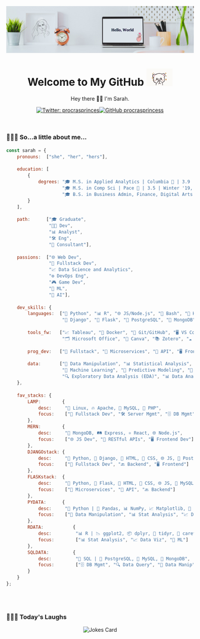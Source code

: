 <!-- Banner -->
<img src="./img/banner.png">
<!-- Introduction -->
<h1 align='center'> Welcome to My GitHub <img src="./img/tenor.gif" width="70"></h1>
<p align="center">Hey there 👋🏼 I'm Sarah.</p>

<!-- Badges -->
<div align="center">

[![Twitter: procrasprinces](https://img.shields.io/twitter/follow/procrasprinces?style=social)](https://twitter.com/procrasprinces)[![GitHub procrasprincess](https://img.shields.io/github/followers/procrasprincess?label=follow&style=social)](https://github.com/procrasprincess)
</div>

<br>

### 👩🏼‍💻 So...a little about me...  
<!-- <img align='right' src="./img/profile.jpg" width="250"> -->

<div>

```javascript
const sarah = {    
    pronouns:  ["she", "her", "hers"],

    education: [
        {
            degrees: "🎓 M.S. in Applied Analytics | Columbia 🦁 | 3.9 | Spring '24, " + 
                     "🎓 M.S. in Comp Sci | Pace 🐶 | 3.5 | Winter '19, " + 
                     "🎓 B.S. in Business Admin, Finance, Digital Arts | Stony Brook 🐺 | Summer '17"
        }
    ],
    
    path:      ["🎓 Graduate", 
                "👩‍💻 Dev",
                "📊 Analyst",
                "🛠️ Eng",
                "💼 Consultant"],

    passions:  ["🌐 Web Dev",
                "🔧 Fullstack Dev",
                "📈 Data Science and Analytics",
                "⚙️ DevOps Eng",
                "🎮 Game Dev",
                "🤖 ML",
                "🧠 AI"],

    dev_skills: {
        languages:  ["🐍 Python", "📊 R", "🌐 JS/Node.js", "🐚 Bash", "📄 HTML", "🎨 CSS", "⚛️ React", 
                     "🦄 Django", "🍰 Flask", "🐘 PostgreSQL", "🍃 MongoDB", "🐬 MySQL", "📐 MATLAB"],

        tools_fw:   ["📈 Tableau", "🐋 Docker", "🐙 Git/GitHub", "🖥️ VS Code", "🐼 Pandas",
                     "🗂️ Microsoft Office", "🎨 Canva", "📚 Zotero", "☁️ AWS", "☁️ Google Cloud"],

        prog_dev:   ["🔧 Fullstack", "🔗 Microservices", "🔌 API", "🖥️ Frontend", "🔙 Backend"],

        data:       ["🔄 Data Manipulation", "📊 Statistical Analysis", "📈 Data Visualization", 
                     "🤖 Machine Learning", "🔮 Predictive Modeling", "🧹 Data Cleaning", 
                     "🔍 Exploratory Data Analysis (EDA)", "📊 Data Analytics"]
    },
    
    fav_stacks: {
        LAMP:        {
            desc:     "🐧 Linux, 🔥 Apache, 🐬 MySQL, 🐘 PHP",
            focus:    ["🔧 Fullstack Dev", "🛠️ Server Mgmt", "🗄️ DB Mgmt"]
        },
        MERN:        {
            desc:     "🍃 MongoDB, 🛤️ Express, ⚛️ React, 🌐 Node.js",
            focus:    ["🌐 JS Dev", "🔗 RESTful APIs", "🖥️ Frontend Dev"]
        },
        DJANGOstack: {
            desc:     "🐍 Python, 🦄 Django, 📄 HTML, 🎨 CSS, 🌐 JS, 🐘 PostgreSQL",
            focus:    ["🔧 Fullstack Dev", "🔙 Backend", "🖥️ Frontend"]
        },
        FLASKstack:  {
            desc:     "🐍 Python, 🍰 Flask, 📄 HTML, 🎨 CSS, 🌐 JS, 🐬 MySQL",
            focus:    ["🔗 Microservices", "🔌 API", "🔙 Backend"]
        },
        PYDATA:      {
            desc:     "🐍 Python | 🐼 Pandas, 📊 NumPy, 📈 Matplotlib, 🎨 Seaborn, 🤖 Sklearn",
            focus:    ["🔄 Data Manipulation", "📊 Stat Analysis", "📈 Data Viz", "🤖 ML"]
        },
        RDATA:           {
            desc:         "📊 R | 📉 ggplot2, 📦 dplyr, 🔄 tidyr, 🧮 caret",
            focus:        ["📊 Stat Analysis", "📈 Data Viz", "🤖 ML"]
        },
        SQLDATA:         {
            desc:         "🔎 SQL | 🐘 PostgreSQL, 🐬 MySQL, 🍃 MongoDB",
            focus:        ["🗄️ DB Mgmt", "🔍 Data Query", "🔄 Data Manip"]
        }
    }
};
```
</div>

<br>

<!-- ### &#x1f4c8; GitHub Stats
<p align="center">
<a href="https://github.com/procrasprincess">
  <img align="center" style="margin:0.5rem" src="https://github-readme-stats.vercel.app/api?username=procrasprincess&show_icons=true&line_height=27&count_private=true&title_color=c9afcc&text_color=c9afcc&icon_color=4AB097&bg_color=f2f2f2" alt="Sarah's GitHub Stats" />
</a>
</p> -->

<br>

### 🤹🏼‍♀️ Today's Laughs
<div align="center">

![Jokes Card](https://readme-jokes.vercel.app/api)
</div>


<!-- Github Template
**procrasprincess/procrasprincess** is a ✨ _special_ ✨ repository because its `README.md` (this file) appears on your GitHub profile.

Here are some ideas to get you started:

- 🔭 I’m currently working on ...
- 🌱 I’m currently learning ...
- 👯 I’m looking to collaborate on ...
- 🤔 I’m looking for help with ...
- 💬 Ask me about ...
- 📫 How to reach me: ...
- 😄 Pronouns: ...
- ⚡ Fun fact: ...
-->
